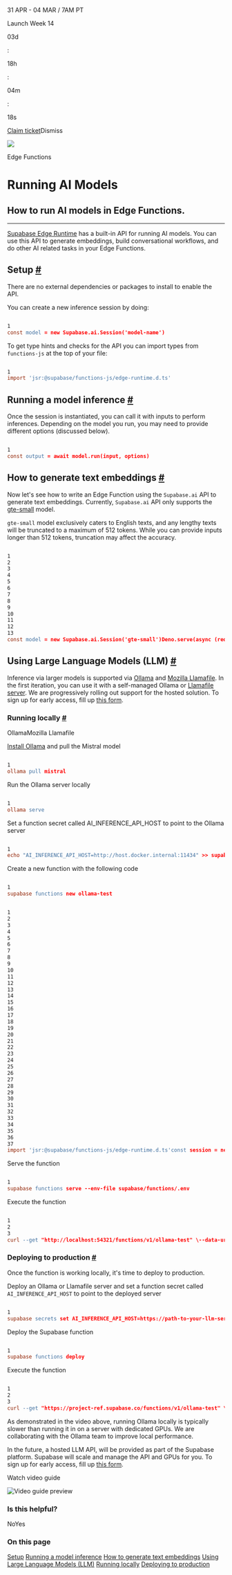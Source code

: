 31 APR - 04 MAR / 7AM PT

Launch Week 14

03d

:

18h

:

04m

:

18s

[Claim ticket](https://supabase.com/launch-week)Dismiss

![](https://supabase.com/docs/_next/image?url=%2Fdocs%2Fimg%2Flaunchweek%2F14%2Fpromo-banner-bg.png&w=3840&q=100&dpl=dpl_9WgBm3X43HXGqPuPh4vSvQgRaZyZ)

Edge Functions

# Running AI Models

## How to run AI models in Edge Functions.

* * *

[Supabase Edge Runtime](https://github.com/supabase/edge-runtime) has a built-in API for running AI models. You can use this API to generate embeddings, build conversational workflows, and do other AI related tasks in your Edge Functions.

## Setup [\#](https://supabase.com/docs/guides/functions/ai-models\#setup)

There are no external dependencies or packages to install to enable the API.

You can create a new inference session by doing:

```flex

1
const model = new Supabase.ai.Session('model-name')
```

To get type hints and checks for the API you can import types from `functions-js` at the top of your file:

```flex

1
import 'jsr:@supabase/functions-js/edge-runtime.d.ts'
```

## Running a model inference [\#](https://supabase.com/docs/guides/functions/ai-models\#running-a-model-inference)

Once the session is instantiated, you can call it with inputs to perform inferences. Depending on the model you run, you may need to provide different options (discussed below).

```flex

1
const output = await model.run(input, options)
```

## How to generate text embeddings [\#](https://supabase.com/docs/guides/functions/ai-models\#how-to-generate-text-embeddings)

Now let's see how to write an Edge Function using the `Supabase.ai` API to generate text embeddings. Currently, `Supabase.ai` API only supports the [gte-small](https://huggingface.co/Supabase/gte-small) model.

`gte-small` model exclusively caters to English texts, and any lengthy texts will be truncated to a maximum of 512 tokens. While you can provide inputs longer than 512 tokens, truncation may affect the accuracy.

```flex

1
2
3
4
5
6
7
8
9
10
11
12
13
const model = new Supabase.ai.Session('gte-small')Deno.serve(async (req: Request) => {  const params = new URL(req.url).searchParams  const input = params.get('input')  const output = await model.run(input, { mean_pool: true, normalize: true })  return new Response(JSON.stringify(output), {    headers: {      'Content-Type': 'application/json',      Connection: 'keep-alive',    },  })})
```

## Using Large Language Models (LLM) [\#](https://supabase.com/docs/guides/functions/ai-models\#using-large-language-models-llm)

Inference via larger models is supported via [Ollama](https://ollama.com/) and [Mozilla Llamafile](https://github.com/Mozilla-Ocho/llamafile). In the first iteration, you can use it with a self-managed Ollama or [Llamafile server](https://www.docker.com/blog/a-quick-guide-to-containerizing-llamafile-with-docker-for-ai-applications/). We are progressively rolling out support for the hosted solution. To sign up for early access, fill up [this form](https://forms.supabase.com/supabase.ai-llm-early-access).

### Running locally [\#](https://supabase.com/docs/guides/functions/ai-models\#running-locally)

OllamaMozilla Llamafile

[Install Ollama](https://github.com/ollama/ollama?tab=readme-ov-file#ollama) and pull the Mistral model

```flex

1
ollama pull mistral
```

Run the Ollama server locally

```flex

1
ollama serve
```

Set a function secret called AI\_INFERENCE\_API\_HOST to point to the Ollama server

```flex

1
echo "AI_INFERENCE_API_HOST=http://host.docker.internal:11434" >> supabase/functions/.env
```

Create a new function with the following code

```flex

1
supabase functions new ollama-test
```

```flex

1
2
3
4
5
6
7
8
9
10
11
12
13
14
15
16
17
18
19
20
21
22
23
24
25
26
27
28
29
30
31
32
33
34
35
36
37
import 'jsr:@supabase/functions-js/edge-runtime.d.ts'const session = new Supabase.ai.Session('mistral')Deno.serve(async (req: Request) => {  const params = new URL(req.url).searchParams  const prompt = params.get('prompt') ?? ''  // Get the output as a stream  const output = await session.run(prompt, { stream: true })  const headers = new Headers({    'Content-Type': 'text/event-stream',    Connection: 'keep-alive',  })  // Create a stream  const stream = new ReadableStream({    async start(controller) {      const encoder = new TextEncoder()      try {        for await (const chunk of output) {          controller.enqueue(encoder.encode(chunk.response ?? ''))        }      } catch (err) {        console.error('Stream error:', err)      } finally {        controller.close()      }    },  })  // Return the stream to the user  return new Response(stream, {    headers,  })})
```

Serve the function

```flex

1
supabase functions serve --env-file supabase/functions/.env
```

Execute the function

```flex

1
2
3
curl --get "http://localhost:54321/functions/v1/ollama-test" \--data-urlencode "prompt=write a short rap song about Supabase, the Postgres Developer platform, as sung by Nicki Minaj" \-H "Authorization: $ANON_KEY"
```

### Deploying to production [\#](https://supabase.com/docs/guides/functions/ai-models\#deploying-to-production)

Once the function is working locally, it's time to deploy to production.

Deploy an Ollama or Llamafile server and set a function secret called `AI_INFERENCE_API_HOST` to point to the deployed server

```flex

1
supabase secrets set AI_INFERENCE_API_HOST=https://path-to-your-llm-server/
```

Deploy the Supabase function

```flex

1
supabase functions deploy
```

Execute the function

```flex

1
2
3
curl --get "https://project-ref.supabase.co/functions/v1/ollama-test" \ --data-urlencode "prompt=write a short rap song about Supabase, the Postgres Developer platform, as sung by Nicki Minaj" \ -H "Authorization: $ANON_KEY"
```

As demonstrated in the video above, running Ollama locally is typically slower than running it in on a server with dedicated GPUs. We are collaborating with the Ollama team to improve local performance.

In the future, a hosted LLM API, will be provided as part of the Supabase platform. Supabase will scale and manage the API and GPUs for you. To sign up for early access, fill up [this form](https://forms.supabase.com/supabase.ai-llm-early-access).

Watch video guide

![Video guide preview](https://supabase.com/docs/_next/image?url=https%3A%2F%2Fimg.youtube.com%2Fvi%2Fw4Rr_1whU-U%2F0.jpg&w=3840&q=75&dpl=dpl_9WgBm3X43HXGqPuPh4vSvQgRaZyZ)

### Is this helpful?

NoYes

### On this page

[Setup](https://supabase.com/docs/guides/functions/ai-models#setup) [Running a model inference](https://supabase.com/docs/guides/functions/ai-models#running-a-model-inference) [How to generate text embeddings](https://supabase.com/docs/guides/functions/ai-models#how-to-generate-text-embeddings) [Using Large Language Models (LLM)](https://supabase.com/docs/guides/functions/ai-models#using-large-language-models-llm) [Running locally](https://supabase.com/docs/guides/functions/ai-models#running-locally) [Deploying to production](https://supabase.com/docs/guides/functions/ai-models#deploying-to-production)